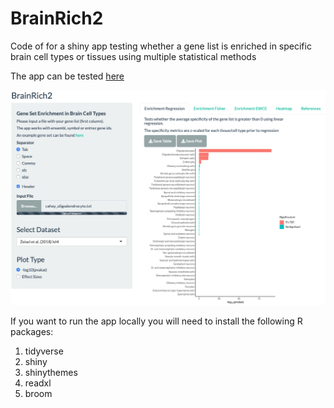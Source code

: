 # BrainRich2

Code of for a shiny app testing whether a gene list is enriched in specific brain cell types or tissues using multiple statistical methods

The app can be tested [here](https://jbryois.shinyapps.io/BrainRich2/)

![](www/example.png)

If you want to run the app locally you will need to install the following R packages:

1. tidyverse
2. shiny
3. shinythemes
4. readxl
5. broom


